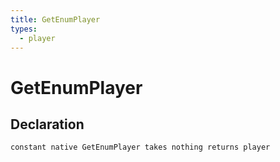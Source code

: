 ```yaml
---
title: GetEnumPlayer
types:
  - player
---
```


# GetEnumPlayer

## Declaration

```jass
constant native GetEnumPlayer takes nothing returns player
```
